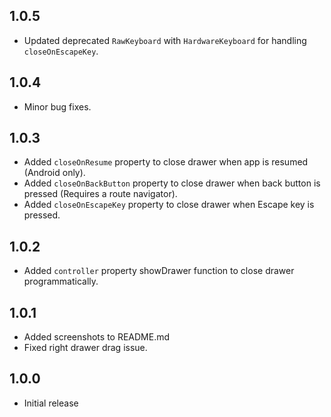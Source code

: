 ## 1.0.5

- Updated deprecated `RawKeyboard` with `HardwareKeyboard` for handling `closeOnEscapeKey`.

## 1.0.4

- Minor bug fixes.

## 1.0.3

- Added `closeOnResume` property to close drawer when app is resumed (Android only).
- Added `closeOnBackButton` property to close drawer when back button is pressed (Requires a route navigator).
- Added `closeOnEscapeKey` property to close drawer when Escape key is pressed.

## 1.0.2

- Added `controller` property showDrawer function to close drawer programmatically.

## 1.0.1

- Added screenshots to README.md
- Fixed right drawer drag issue.

## 1.0.0

- Initial release
